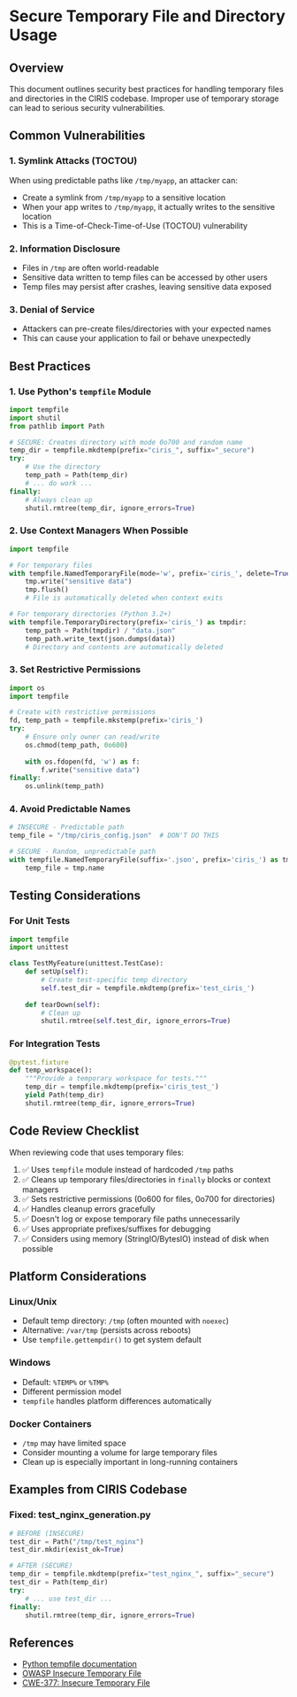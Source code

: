# Secure Temporary File and Directory Usage

## Overview

This document outlines security best practices for handling temporary files and directories in the CIRIS codebase. Improper use of temporary storage can lead to serious security vulnerabilities.

## Common Vulnerabilities

### 1. Symlink Attacks (TOCTOU)
When using predictable paths like `/tmp/myapp`, an attacker can:
- Create a symlink from `/tmp/myapp` to a sensitive location
- When your app writes to `/tmp/myapp`, it actually writes to the sensitive location
- This is a Time-of-Check-Time-of-Use (TOCTOU) vulnerability

### 2. Information Disclosure
- Files in `/tmp` are often world-readable
- Sensitive data written to temp files can be accessed by other users
- Temp files may persist after crashes, leaving sensitive data exposed

### 3. Denial of Service
- Attackers can pre-create files/directories with your expected names
- This can cause your application to fail or behave unexpectedly

## Best Practices

### 1. Use Python's `tempfile` Module

```python
import tempfile
import shutil
from pathlib import Path

# SECURE: Creates directory with mode 0o700 and random name
temp_dir = tempfile.mkdtemp(prefix="ciris_", suffix="_secure")
try:
    # Use the directory
    temp_path = Path(temp_dir)
    # ... do work ...
finally:
    # Always clean up
    shutil.rmtree(temp_dir, ignore_errors=True)
```

### 2. Use Context Managers When Possible

```python
import tempfile

# For temporary files
with tempfile.NamedTemporaryFile(mode='w', prefix='ciris_', delete=True) as tmp:
    tmp.write("sensitive data")
    tmp.flush()
    # File is automatically deleted when context exits

# For temporary directories (Python 3.2+)
with tempfile.TemporaryDirectory(prefix='ciris_') as tmpdir:
    temp_path = Path(tmpdir) / "data.json"
    temp_path.write_text(json.dumps(data))
    # Directory and contents are automatically deleted
```

### 3. Set Restrictive Permissions

```python
import os
import tempfile

# Create with restrictive permissions
fd, temp_path = tempfile.mkstemp(prefix='ciris_')
try:
    # Ensure only owner can read/write
    os.chmod(temp_path, 0o600)
    
    with os.fdopen(fd, 'w') as f:
        f.write("sensitive data")
finally:
    os.unlink(temp_path)
```

### 4. Avoid Predictable Names

```python
# INSECURE - Predictable path
temp_file = "/tmp/ciris_config.json"  # DON'T DO THIS

# SECURE - Random, unpredictable path
with tempfile.NamedTemporaryFile(suffix='.json', prefix='ciris_') as tmp:
    temp_file = tmp.name
```

## Testing Considerations

### For Unit Tests

```python
import tempfile
import unittest

class TestMyFeature(unittest.TestCase):
    def setUp(self):
        # Create test-specific temp directory
        self.test_dir = tempfile.mkdtemp(prefix='test_ciris_')
        
    def tearDown(self):
        # Clean up
        shutil.rmtree(self.test_dir, ignore_errors=True)
```

### For Integration Tests

```python
@pytest.fixture
def temp_workspace():
    """Provide a temporary workspace for tests."""
    temp_dir = tempfile.mkdtemp(prefix='ciris_test_')
    yield Path(temp_dir)
    shutil.rmtree(temp_dir, ignore_errors=True)
```

## Code Review Checklist

When reviewing code that uses temporary files:

1. ✅ Uses `tempfile` module instead of hardcoded `/tmp` paths
2. ✅ Cleans up temporary files/directories in `finally` blocks or context managers
3. ✅ Sets restrictive permissions (0o600 for files, 0o700 for directories)
4. ✅ Handles cleanup errors gracefully
5. ✅ Doesn't log or expose temporary file paths unnecessarily
6. ✅ Uses appropriate prefixes/suffixes for debugging
7. ✅ Considers using memory (StringIO/BytesIO) instead of disk when possible

## Platform Considerations

### Linux/Unix
- Default temp directory: `/tmp` (often mounted with `noexec`)
- Alternative: `/var/tmp` (persists across reboots)
- Use `tempfile.gettempdir()` to get system default

### Windows
- Default: `%TEMP%` or `%TMP%`
- Different permission model
- `tempfile` handles platform differences automatically

### Docker Containers
- `/tmp` may have limited space
- Consider mounting a volume for large temporary files
- Clean up is especially important in long-running containers

## Examples from CIRIS Codebase

### Fixed: test_nginx_generation.py
```python
# BEFORE (INSECURE)
test_dir = Path("/tmp/test_nginx")
test_dir.mkdir(exist_ok=True)

# AFTER (SECURE)
temp_dir = tempfile.mkdtemp(prefix="test_nginx_", suffix="_secure")
test_dir = Path(temp_dir)
try:
    # ... use test_dir ...
finally:
    shutil.rmtree(temp_dir, ignore_errors=True)
```

## References

- [Python tempfile documentation](https://docs.python.org/3/library/tempfile.html)
- [OWASP Insecure Temporary File](https://owasp.org/www-community/vulnerabilities/Insecure_Temporary_File)
- [CWE-377: Insecure Temporary File](https://cwe.mitre.org/data/definitions/377.html)